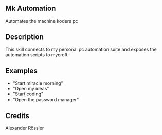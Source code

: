 ## Mk Automation
Automates the machine koders pc

## Description
This skill connects to my personal pc automation suite and exposes the automation scripts to mycroft.

## Examples
 - "Start miracle morning"
 - "Open my ideas"
 - "Start coding"
 - "Open the password manager"


## Credits
Alexander Rössler


